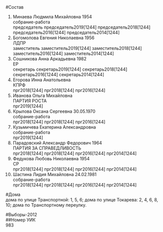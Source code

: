 #Состав  
1. Минаева Людмила Михайловна 1954  
    собрание-работа  
    председатель председатель2019[1244] председатель2018[1244] председатель2016[1244] председатель2014[1244]  
2. Богомолова Евгения Николаевна 1956  
    ЛДПР  
    заместитель заместитель2019[1244] заместитель2018[1244] заместитель2016[1244] заместитель2014[1244]  
3. Сошникова Анна Аркадьевна 1982  
    ЕР  
    секретарь секретарь2019[1244] секретарь2018[1244] секретарь2016[1244] секретарь2014[1244]  
4. Егорова Инна Анатольевна  
    КПРФ  
    прг2018[1244] прг2018[1244] прг2016[1244]  
5. Иванова Ольга Михайловна  
    ПАРТИЯ РОСТА  
    прг2019[1244]  
6. Крылова Оксана Сергеевна 30.05.1970  
    собрание-работа  
    прг2018[1244] прг2018[1244] прг2016[1244]  
7. Кузьмичева Екатерина Александровна  
    собрание-работа  
    прг2019[1244]  
8. Парадовский Александр Федорович 1964  
    ПАРТИЯ ЗА СПРАВЕДЛИВОСТЬ  
    прг2018[1244] прг2018[1244] прг2016[1244] прг2014[1244]  
9. Федукова Любовь Николаевна 1954  
    СР  
    прг2018[1244] прг2018[1244] прг2016[1244] прг2014[1244]  
10. Шастина Лидия Михайловна 24.02.1981  
    собрание-работа  
    прг2018[1244] прг2018[1244] прг2016[1244] прг2014[1244]  
  
#Дома  
дома по улице Транспортной: 1, 5, 6; дома по улице Токарева: 2, 4, 6, 8, 10; дома по Транспортному переулку.  
  
#Выборы-2012  
##Номер УИК  
983  
